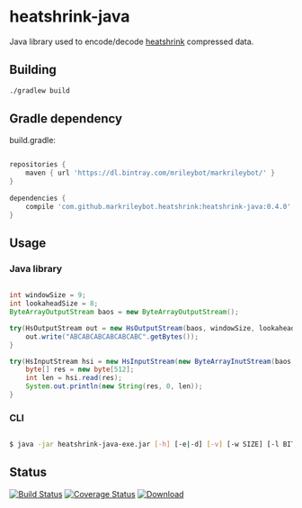 # heatshrink-java

Java library used to encode/decode [heatshrink] compressed data.

## Building

```bash
./gradlew build
```

## Gradle dependency

build.gradle:

```groovy

repositories {
	maven { url 'https://dl.bintray.com/mrileybot/markrileybot/' }
}
    
dependencies {
	compile 'com.github.markrileybot.heatshrink:heatshrink-java:0.4.0'
}

```

## Usage

### Java library

```java

int windowSize = 9;
int lookaheadSize = 8;
ByteArrayOutputStream baos = new ByteArrayOutputStream();

try(HsOutputStream out = new HsOutputStream(baos, windowSize, lookaheadSize)) {
	out.write("ABCABCABCABCABCABC".getBytes());
}

try(HsInputStream hsi = new HsInputStream(new ByteArrayInutStream(baos.toByteArray()), windowSize, lookaheadSize)) {
	byte[] res = new byte[512];
	int len = hsi.read(res);
	System.out.println(new String(res, 0, len));
}

```

### CLI

```bash

$ java -jar heatshrink-java-exe.jar [-h] [-e|-d] [-v] [-w SIZE] [-l BITS] [IN_FILE] [OUT_FILE]

```

## Status
[![Build Status](https://travis-ci.org/markrileybot/heatshrink-java.png)](http://travis-ci.org/markrileybot/heatshrink-java)
[![Coverage Status](https://coveralls.io/repos/github/markrileybot/heatshrink-java/badge.svg?branch=master)](https://coveralls.io/github/markrileybot/heatshrink-java?branch=master)
[![Download](https://api.bintray.com/packages/mrileybot/markrileybot/heatshrink-java/images/download.svg) ](https://bintray.com/mrileybot/markrileybot/heatshrink-java/_latestVersion)

[heatshrink]: https://github.com/atomicobject/heatshrink


